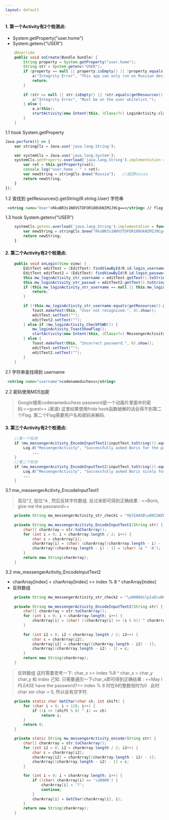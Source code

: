 ```yaml
---
layout: default
---
```


#### 1. 第一个Activity有2个检测点:
- System.getProperty("user.home") 
- System.getenv("USER") 
```java
    @Override  
    public void onCreate(Bundle bundle) {
        String property = System.getProperty("user.home");
        String str = System.getenv("USER");
        if (property == null || property.isEmpty() || !property.equals("Russia")) {
            a("Integrity Error", "This app can only run on Russian devices.");
            return;
        }
  
        if (str == null || str.isEmpty() || !str.equals(getResources().getString(R.string.User))) {
            a("Integrity Error", "Must be on the user whitelist.");
        } else {
            a.a(this);
            startActivity(new Intent(this, (Class<?>) LoginActivity.class));
        }
    }
```


 1.1 hook System.getProperty
```javascript
Java.perform(() => {
    var stringCls = Java.use('java.lang.String');

    var systemCls = Java.use('java.lang.System');
    systemCls.getProperty.overload('java.lang.String').implementation = function (val) {
        var ret = this.getProperty(val);	
        console.log("user.home : " + ret);
        var newString = stringCls.$new("Russia");	//返回Russia
        return newString;
    }
});
```
1.2 查找到 getResources().getString(R.string.User) 字符串
```xml
 <string name="User">RkxBR3s1N0VSTDFOR180UkNIM1J9Cg==</string> // flag
```
1.3 hook System.getenv("USER")
```javascript
    systemCls.getenv.overload('java.lang.String').implementation = function (val) {
        var newString = stringCls.$new("RkxBR3s1N0VSTDFOR180UkNIM1J9Cg==");
        return newString;
    }
```

#### 2. 第二个Activity有2个检测点:
```java
    public void onLogin(View view) {
        EditText editText = (EditText) findViewById(R.id.login_username);
        EditText editText2 = (EditText) findViewById(R.id.login_password);
        this.mw_loginActivity_str_username = editText.getText().toString();
        this.mw_loginActivity_str_passwd = editText2.getText().toString();
        if (this.mw_loginActivity_str_username == null || this.mw_loginActivity_str_passwd == null || this.mw_loginActivity_str_username.isEmpty() || this.mw_loginActivity_str_passwd.isEmpty()) {
            return;
        }
  
        if (!this.mw_loginActivity_str_username.equals(getResources().getString(R.string.username))) {
            Toast.makeText(this, "User not recognized.", 0).show();
            editText.setText("");
            editText2.setText("");
        } else if (mw_loginActivity_CheckPSWD()) {
            mw_loginActivity_ToastShowFlag();
            startActivity(new Intent(this, (Class<?>) MessengerActivity.class));
        } else {
            Toast.makeText(this, "Incorrect password.", 0).show();
            editText.setText("");
            editText2.setText("");
        }
    }
```
2.1 字符串查找得到 username
```xml
 <string name="username">codenameduchess</string>
```
2.2 密码使用MD5加密
>Google搜索codenameduchess password是一个动画片里面中的密码:==guest== (离谱)
这里如果使用frida hook函数破解的话会得不到第二个Flag. 第二个Flag需要用户名和密码来解码.


#### 3. 第三个Activity有2个检测点:
```java
	//第一个检测
  	if (mw_messengerAcitivty_EncodeInputText1(inputText.toString()).equals(this.mw_messengerActivity_str_check1)) {
  	    Log.d("MessengerActivity", "Successfully asked Boris for the password.");
			...
  	}
  	//第二个检测
  	if (mw_messengerAcitivty_EncodeInputText2(inputText.toString()).equals(this.mw_messengerActivity_str_check2)) {
  	    Log.d("MessengerActivity", "Successfully asked Boris nicely for the password.");
  	    ...
  	}
```

3.1 mw_messengerAcitivty_EncodeInputText1
>高位^2, 低位^A , 然后反转字符数组. 反过来即可得到正确结果 : ==Boris, give me the password==
```java
 	private String mw_messengerActivity_str_check1 = "V@]EAASB\u0012WZF\u0012e,a$7(&am2(3.\u0003";
 
    private String mw_messengerAcitivty_EncodeInputText1(String str) {
        char[] charArray = str.toCharArray();
        for (int i = 0; i < charArray.length / 2; i++) {
            char c = charArray[i];
            charArray[i] = (char) (charArray[(charArray.length - i) - 1] ^ '2');
            charArray[(charArray.length - i) - 1] = (char) (c ^ 'A');
        }
        return new String(charArray);
    }
```

3.2 mw_messengerActivity_EncodeInputText2
- charArray[index]  = charArray[index] >> index % 8 ^ charArray[index]
- 反转数组
```java
	private String mw_messengerActivity_str_check2 = "\u0000dslp}oQ\u0000 dks$|M\u0000h +AYQg\u0000P*!M$gQ\u0000";
	
    private String mw_messengerActivity_EncodeInputText2(String str) {
        char[] charArray = str.toCharArray();
        for (int i = 0; i < charArray.length; i++) {
            charArray[i] = (char) ((charArray[i] >> (i % 8)) ^ charArray[i]);
        }
  
        for (int i2 = 0; i2 < charArray.length / 2; i2++) {
            char c = charArray[i2];
            charArray[i2] = charArray[(charArray.length - i2) - 1];
            charArray[(charArray.length - i2) - 1] = c;
        }
        return new String(charArray);
    }
```
>反转数组
这时需要思考一下:  char_x >> index %8 ^ char_x = char_y
char_y 和 index 己知. 只需要遍历一下char_x即可得到正确结果 : ==May I *PLEASE* have the password?==
index % 8 时在8的整数倍时为0 . 此时 char xor char = 0, 所以会有空字符.
```java
    private static char GetChar(char ch, int shift) {
        for (char i = 0; i < 128; i++) {
            if ((i >> (shift % 8) ^ i) == ch)
                return i;
        }
        return 0;
    }

    private static String mw_messengerActivity_encode(String str) {
        char[] charArray = str.toCharArray();
        for (int i2 = 0; i2 < charArray.length / 2; i2++) {
            char c = charArray[i2];
            charArray[i2] = charArray[(charArray.length - i2) - 1];
            charArray[(charArray.length - i2) - 1] = c;
        }

        for (int i = 0; i < charArray.length; i++) {
            if ((char) charArray[i] == '\u0000') {
                charArray[i] = '?';
                continue;
            }
            charArray[i] = GetChar(charArray[i], i);
        }
        return new String(charArray);
    }
```